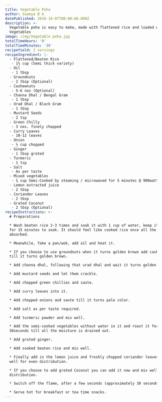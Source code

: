 ```yaml
---
title: Vegetable Poha
author: Sowmya B A
datePublished: 2016-10-07T00:00:00.000Z
description: >-
  Vegetable poha is easy to make, made with flattened rice and loaded with lots
  Vegetables
image: /img/Vegetable poha.jpg
totalTimeHours: '0'
totalTimeMinutes: '30'
recipeYield: 2 servings
recipeIngredient: |-
  - Flattened/Beaten Rice
   - 1½ cup (Semi thick variety)
  - Oil
   - 1 tbsp
  - Groundnuts
   - 2 tbsp (Optional)
  - Cashewnuts
   - 5-6 nos (Optional)
  - Channa Dhal / Bengal Gram
   - 1 tbsp
  - Urad Dhal / Black Gram
   - 1 tbsp
  - Mustard Seeds
   - 2 tsp
  - Green Chilly
   - 3 nos. finely chopped
  - Curry Leaves
   - 10-12 leaves
  - Onion
   - ½ cup chopped
  - Ginger
   - 1 tbsp grated
  - Turmeric
   - 1 tsp
  - Salt
   - As per taste
  - Mixed vegetables
   - ¾ cup Semi-Cooked by steaming / microwaved for 5 minutes @ 900watts / pressure cook for 1 whistle (carrots, potato, green peas, cabbage, peppers, capsicum)
  - Lemon extracted juice
   - 2 tbsp
  - Coriander Leaves
   - 2 tbsp
  - Grated Coconut
   - 2 tbsp (Optional)
recipeInstructions: >-
  # Preparations

  * Wash beaten rice 2-3 times and soak it with 1 cup of water, keep it aside
  for 15 minutes to soak. It should feel like cooked rice once all the water is
  absorbed.

  * Meanwhile, Take a pan/wok, add oil and heat it.

  * If you choose to use groundnuts when it turns golden brown add cashew. Fry
  till it turns golden brown.

  * Add channa dhal, following that urad dhal and wait it turns golden brown.

  * Add mustard seeds and let them crackle.

  * Add chopped green chillies and saute.

  * Add curry leaves into it.

  * Add chopped onions and saute till it turns pale color.

  * Add salt as per taste required.

  * Add turmeric powder and mix well.

  * Add the semi-cooked vegetables without water in it and roast it for
  30seconds till all the moisture is drained out.

  * Add grated ginger.

  * Add soaked beaten rice and mix well.

  * Finally add in the lemon juice and freshly chopped coriander leaves and mix
  well for even distribution.

  * If you choose to add grated Coconut you can add it now and mix well for even
  distribution.

  * Switch off the flame, after a few seconds (approximately 30 seconds).

  * Serve hot for breakfast or tea time snacks.
---
```







